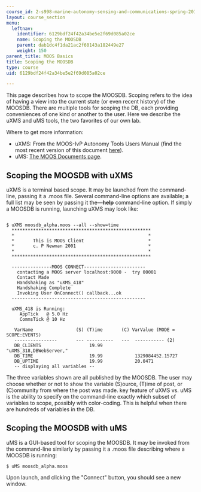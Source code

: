 ```yaml
---
course_id: 2-s998-marine-autonomy-sensing-and-communications-spring-2012
layout: course_section
menu:
  leftnav:
    identifier: 6129bdf24f42a34be5e2f69d085a02ce
    name: Scoping the MOOSDB
    parent: dab1dc4f1da21ac2f60143a182449e27
    weight: 150
parent_title: MOOS Basics
title: Scoping the MOOSDB
type: course
uid: 6129bdf24f42a34be5e2f69d085a02ce

---
```


This page describes how to scope the MOOSDB. Scoping refers to the idea of having a view into the current state (or even recent history) of the MOOSDB. There are multiple tools for scoping the DB, each providing conveniences of one kind or another to the user. Here we describe the uXMS and uMS tools, the two favorites of our own lab.

Where to get more information:

*   uXMS: From the MOOS-IvP Autonomy Tools Users Manual (find the most recent version of this document [here](http://oceanai.mit.edu/moos-ivp/pmwiki/pmwiki.php?n=Support.Documentation)).
*   uMS: [The MOOS Documents page](http://www.robots.ox.ac.uk/~mobile/MOOS/wiki/pmwiki.php/Main/Documentation).

Scoping the MOOSDB with uXMS
----------------------------

uXMS is a terminal based scope. It may be launched from the command-line, passing it a .moos file. Several command-line options are available; a full list may be seen by passing it the—**help** command-line option. If simply a MOOSDB is running, launching uXMS may look like:

```

$ uXMS moosdb_alpha.moos --all --show=time
  ****************************************************
  *                                                  *
  *       This is MOOS Client                        *
  *       c. P Newman 2001                           *
  *                                                  *
  ****************************************************
		
  ---------------MOOS CONNECT-----------------------
    contacting a MOOS server localhost:9000 -  try 00001 
    Contact Made
    Handshaking as "uXMS_418"
    Handshaking Complete
    Invoking User OnConnect() callback...ok
  --------------------------------------------------

  uXMS_418 is Running:
  	 AppTick   @ 5.0 Hz
  	 CommsTick @ 10 Hz

   VarName                (S) (T)ime       (C) VarValue (MODE = SCOPE:EVENTS)
   ----------------       --- ----------   ---  ----------- (2)
   DB_CLIENTS                  19.99            "uXMS_318,DBWebServer,"
   DB_TIME                     19.99            1329084452.15727
   DB_UPTIME                   19.99            20.0471
   -- displaying all variables --
```

The three variables shown are all published by the MOOSDB. The user may choose whether or not to show the variable (S)ource, (T)ime of post, or (C)ommunity from where the post was made. key feature of uXMS vs. uMS is the ability to specify on the command-line exactly which subset of variables to scope, possibly with color-coding. This is helpful when there are hundreds of variables in the DB.

Scoping the MOOSDB with uMS
---------------------------

uMS is a GUI-based tool for scoping the MOOSDB. It may be invoked from the command-line similarly by passing it a .moos file describing where a MOOSDB is running:

```
$ uMS moosdb_alpha.moos
```

Upon launch, and clicking the "Connect" button, you should see a new window.